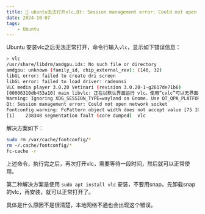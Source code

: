 ```yaml
---
title: 🧌 ubuntu无法打开vlc,Qt: Session management error: Could not open network socket 错误
date: 2024-10-07
tags: 
    - Ubuntu
---
```


Ubuntu 安装vlc之后无法正常打开，命令行输入`vlc`，显示如下错误信息：

```sh
> vlc
/usr/share/libdrm/amdgpu.ids: No such file or directory
amdgpu: unknown (family_id, chip_external_rev): (146, 32)
libGL error: failed to create dri screen
libGL error: failed to load driver: radeonsi
VLC media player 3.0.20 Vetinari (revision 3.0.20-1-g2617de71b6)
[00006310db453a10] main libvlc: 正在以默认界面运行 vlc。使用“cvlc”可以无界面模式使用 vlc。
Warning: Ignoring XDG_SESSION_TYPE=wayland on Gnome. Use QT_QPA_PLATFORM=wayland to run on Wayland anyway.
Qt: Session management error: Could not open network socket
Fontconfig warning: FcPattern object width does not accept value [75 100)
[1]    238348 segmentation fault (core dumped)  vlc
```
<!--more-->

解决方案如下：

```sh
sudo rm /var/cache/fontconfig/*
rm ~/.cache/fontconfig/*
fc-cache -r
```

上述命令，执行完之后，再次打开vlc，需要等待一段时间，然后就可以正常使用。

第二种解决方案是使用 `sudo apt install vlc` 安装，不要用snap。先卸载snap的vlc，再安装，就可以正常打开了。

具体是什么原因不是很清楚，本地网络不通也会出现这个错误。
